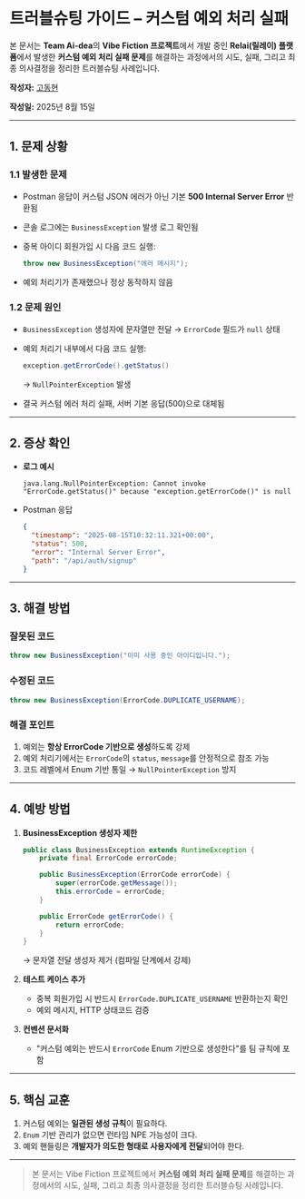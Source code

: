 # 트러블슈팅 가이드 – 커스텀 예외 처리 실패

본 문서는 **Team Ai-dea**의 **Vibe Fiction 프로젝트**에서 개발 중인 **Relai(릴레이) 플랫폼**에서 발생한 **커스텀 예외 처리 실패 문제**를 해결하는 과정에서의 시도, 실패, 그리고 최종 의사결정을 정리한 트러블슈팅 사례입니다.

**작성자:** [고동현](https://github.com/rhehdgus8831)

**작성일:** 2025년 8월 15일

---

## 1. 문제 상황

### 1.1 발생한 문제

* Postman 응답이 커스텀 JSON 에러가 아닌 기본 **500 Internal Server Error** 반환됨
* 콘솔 로그에는 `BusinessException` 발생 로그 확인됨
* 중복 아이디 회원가입 시 다음 코드 실행:

  ```java
  throw new BusinessException("에러 메시지");
  ```
* 예외 처리기가 존재했으나 정상 동작하지 않음

### 1.2 문제 원인

* `BusinessException` 생성자에 문자열만 전달 → `ErrorCode` 필드가 `null` 상태
* 예외 처리기 내부에서 다음 코드 실행:

  ```java
  exception.getErrorCode().getStatus()
  ```

  → `NullPointerException` 발생
* 결국 커스텀 에러 처리 실패, 서버 기본 응답(500)으로 대체됨

---

## 2. 증상 확인

* **로그 예시**

  ```
  java.lang.NullPointerException: Cannot invoke "ErrorCode.getStatus()" because "exception.getErrorCode()" is null
  ```
* Postman 응답

  ```json
  {
    "timestamp": "2025-08-15T10:32:11.321+00:00",
    "status": 500,
    "error": "Internal Server Error",
    "path": "/api/auth/signup"
  }
  ```

---

## 3. 해결 방법

### 잘못된 코드

```java
throw new BusinessException("이미 사용 중인 아이디입니다.");
```

### 수정된 코드

```java
throw new BusinessException(ErrorCode.DUPLICATE_USERNAME);
```

### 해결 포인트

1. 예외는 **항상 ErrorCode 기반으로 생성**하도록 강제
2. 예외 처리기에서는 `ErrorCode`의 `status`, `message`를 안정적으로 참조 가능
3. 코드 레벨에서 Enum 기반 통일 → `NullPointerException` 방지

---

## 4. 예방 방법

1. **BusinessException 생성자 제한**

   ```java
   public class BusinessException extends RuntimeException {
       private final ErrorCode errorCode;

       public BusinessException(ErrorCode errorCode) {
           super(errorCode.getMessage());
           this.errorCode = errorCode;
       }

       public ErrorCode getErrorCode() {
           return errorCode;
       }
   }
   ```

   → 문자열 전달 생성자 제거 (컴파일 단계에서 강제)

2. **테스트 케이스 추가**

    * 중복 회원가입 시 반드시 `ErrorCode.DUPLICATE_USERNAME` 반환하는지 확인
    * 예외 메시지, HTTP 상태코드 검증

3. **컨벤션 문서화**

    * "커스텀 예외는 반드시 `ErrorCode` Enum 기반으로 생성한다"를 팀 규칙에 포함

---

## 5. 핵심 교훈

1. 커스텀 예외는 **일관된 생성 규칙**이 필요하다.
2. `Enum` 기반 관리가 없으면 런타임 NPE 가능성이 크다.
3. 예외 핸들링은 **개발자가 의도한 형태로 사용자에게 전달**되어야 한다.

---

> 본 문서는 Vibe Fiction 프로젝트에서 **커스텀 예외 처리 실패 문제**를 해결하는 과정에서의 시도, 실패, 그리고 최종 의사결정을 정리한 트러블슈팅 사례입니다.

